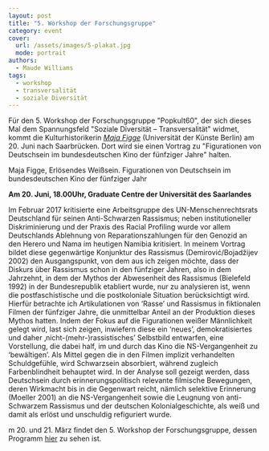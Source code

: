 ```yaml
---
layout: post
title: "5. Workshop der Forschungsgruppe"
category: event
cover:
  url: /assets/images/5-plakat.jpg
  mode: portrait
authors:
  - Maude Williams
tags:
  - workshop
  - transversalität
  - soziale Diversität
---
```


Für den 5. Workshop der Forschungsgruppe "Popkult60", der sich dieses Mal dem Spannungsfeld "Soziale Diversität – Transversalität" widmet, kommt die Kulturhistorikerin [*Maja Figge*](https://www.udk-berlin.de/personen/detailansicht/person/show/maja-figge/) (Universität der Künste Berlin) am 20. Juni nach Saarbrücken. Dort wird sie einen Vortrag zu "Figurationen von Deutschsein im bundesdeutschen Kino der fünfziger Jahre" halten.

<!-- more -->



Maja Figge, Erlösendes Weißsein. Figurationen von Deutschsein im bundesdeutschen Kino der fünfziger Jahr

**Am 20. Juni, 18.00Uhr, Graduate Centre der Universität des Saarlandes**

Im Februar 2017 kritisierte eine Arbeitsgruppe des UN-Menschenrechtsrats Deutschland für seinen Anti-Schwarzen Rassismus; neben institutioneller Diskriminierung und der Praxis des Racial Profiling wurde vor allem Deutschlands Ablehnung von Reparationszahlungen für den Genozid an den Herero und Nama im heutigen Namibia kritisiert.
In meinem Vortrag bildet diese gegenwärtige Konjunktur des Rassismus (Demirović/Bojadžijev 2002) den Ausgangspunkt, von dem aus ich zeigen möchte, dass der Diskurs über Rassismus schon in den fünfziger Jahren, also in dem Jahrzehnt, in dem der Mythos der Abwesenheit des Rassismus (Bielefeld 1992) in der Bundesrepublik etabliert wurde, nur zu analysieren ist, wenn die postfaschistische und die postkoloniale Situation berücksichtigt wird. Hierfür betrachte ich
Artikulationen von ‘Rasse’ und Rassismus in fiktionalen Filmen der fünfziger Jahre, die unmittelbar Anteil an der Produktion dieses Mythos hatten. Indem der Fokus auf die Figurationen weißer Männlichkeit gelegt wird, last sich zeigen, inwiefern diese ein ‘neues’, demokratisiertes und daher ‚nicht-(mehr-)rassistisches’ Selbstbild entwarfen, eine Vorstellung, die dabei half, im und durch das Kino die NS-Vergangenheit zu ‘bewältigen’. Als Mittel gegen die in den Filmen implizit verhandelten Schuldgefühle, wird Schwarzsein absorbiert, während zugleich Farbenblindheit behauptet wird. In der Analyse soll gezeigt werden, dass Deutschsein durch erinnerungspolitisch relevante filmische Bewegungen, deren Wirkmacht bis in die Gegenwart reicht, nämlich selektive Erinnerung (Moeller 2001) an die NS-Vergangenheit sowie die Leugnung von anti-Schwarzem Rassismus und der deutschen Kolonialgeschichte, als weiß und damit als erlöst und unschuldig refiguriert wurde.

m 20. und 21. März findet den 5. Workshop der Forschungsgruppe, dessen Programm [hier](../../../../assets/pdf/5-flyer.pdf) zu sehen ist.
